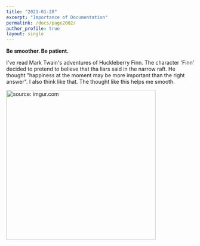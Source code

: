 ```yaml
---
title: "2021-01-28"
excerpt: "Importance of Documentation"
permalink: /docs/page2002/
author_profile: true
layout: single
---
```

**Be smoother. Be patient.**

I've read Mark Twain's adventures of Huckleberry Finn. The character 'Finn' decided to pretend to believe that tha liars said in the narrow raft. He thought "happiness at the moment may be more important than the right answer". I also think like that. The thought like this helps me smooth. 

<a href="https://imgur.com/IiUkIjC"><img src="https://i.imgur.com/IiUkIjC.png" width="400px" title="source: imgur.com" /></a>